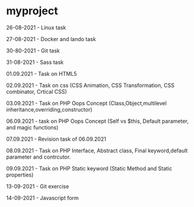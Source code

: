 # myproject
26-08-2021 - Linux task

27-08-2021 - Docker and lando task

30-80-2021 - Git task

31-08-2021 - Sass task

01.09.2021 - Task on HTML5

02.09.2021 - Task on css (CSS Animation, CSS Transformation, CSS combinator, Crtical CSS)

03.09.2021 - Task on PHP Oops Concept (Class,Object,multilevel inheritance,overriding,constructor) 

06.09.2021 - task on PHP Oops Concept (Self vs $this, Default parameter, and magic functions)

07.09.2021 - Revision task of 06.09.2021

08.09.2021 - Task on PHP Interface, Abstract class, Final keyword,default parameter and contrcutor.

09.09.2021 - Task on PHP Static keyword (Static Method and Static properties)

13-09-2021 - Git exercise

14-09-2021 - Javascript form


